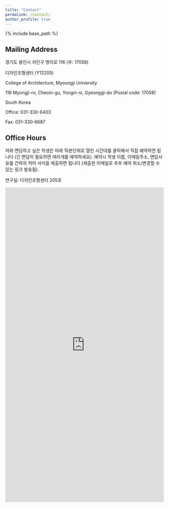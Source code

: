 ```yaml
---
title: "Contact"
permalink: /contact/
author_profile: true
---
```


{% include base_path %}

## Mailing Address
경기도 용인시 처인구 명지로 116 (우: 17058)

디자인조형센터 (Y12205)

College of Architecture, Myoungji University

116 Myongji-ro, Cheoin-gu, Yongin-si, Gyeonggi-do (Postal code: 17058)

South Korea

Office: 031-330-6403 

Fax: 031-330-6687

## Office Hours
저와 면담하고 싶은 학생은 아래 15분단위로 열린 시간대를 클릭해서 직접 예약하면 됩니다 (긴 면담이 필요하면 여러개를 예약하세요). 예약시 학생 이름, 이메일주소, 면담사유를 간략히 적어 서식을 제출하면 됩니다 (제출한 이메일로 추후 예약 취소/변경할 수 있는 링크 발송됨).

연구실: 디자인조형센터 205호
  
<iframe src="https://bumjoon.youcanbook.me/?noframe=true&skipHeaderFooter=true" style="width:100%;height:1000px;border:0px;background-color:transparent;" frameborder="0" allowtransparency="true" onload="keepInView(this);"></iframe>
<script>function keepInView(item) {if((document.documentElement&&document.documentElement.scrollTop)||document.body.scrollTop>item.offsetTop)item.scrollIntoView();}</script>
